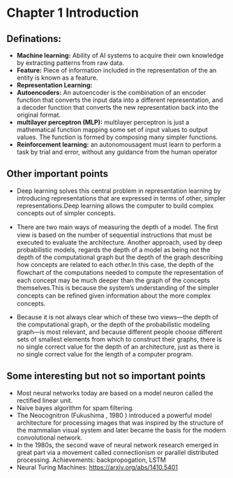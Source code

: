 # Chapter 1 Introduction
## Definations:
* **Machine learning:** Ability of AI systems to acquire their own knowledge by extracting patterns from raw data.
* **Feature:** Piece of information included in the representation of the an entity is known as a feature.
* **Representation Learning:**
* **Autoencoders:** An autoencoder is the combination of an encoder function that converts the input data into a different representation, and a decoder function that converts the new representation back into the original format.
* **multilayer perceptron (MLP):** multilayer perceptron is just a mathematical function mapping some set of input values to output values. The function is formed by composing many simpler functions.
* **Reinforcement learning:** an autonomousagent must learn to perform a task by trial and error, without any guidance from the human operator

## Other important points
* Deep learning solves this central problem in representation learning by introducing representations that are expressed in terms of other, simpler representations.Deep learning allows the computer to build complex concepts out of simpler concepts.

* There are two main ways of measuring the depth of a model. The ﬁrst view is based on the number of sequential instructions that must be executed to evaluate the architecture. Another approach, used by deep probabilistic models, regards the depth of a model as being not the depth of the computational graph but the depth of the graph describing how concepts are related to each other.In this case, the depth of the ﬂowchart of the computations needed to compute the representation of each concept may be much deeper than the graph of the concepts themselves.This is because the system’s understanding of the simpler concepts can be reﬁned given information about the more complex concepts.
* Because it is not always clear which of these two views—the depth of the computational graph, or the depth of the probabilistic modeling graph—is most relevant, and because different people choose different sets of smallest elements from which to construct their graphs, there is no single correct value for the depth of an architecture, just as there is no single correct value for the length of a computer program. 


## Some interesting but not so important points
* Most neural networks today are based on a model neuron called
the rectified linear unit.
* Naive bayes algorithm for spam filtering.
* The Neocognitron (Fukushima , 1980 ) introduced a powerful model architecture for processing images that was inspired by the structure of the mammalian visual system and later became the basis for the modern convolutional network.
* In the 1980s, the second wave of neural network research emerged in great part via a movement called connectionism or parallel distributed processing. Achievements: backpropogation, LSTM
* Neural Turing Machines: https://arxiv.org/abs/1410.5401

